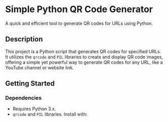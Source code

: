 # Simple Python QR Code Generator

A quick and efficient tool to generate QR codes for URLs using Python.

## Description

This project is a Python script that generates QR codes for specified URLs. It utilizes the `qrcode` and `PIL` libraries to create and display QR code images, offering a simple yet powerful way to generate QR codes for any URL, like a YouTube channel or website link.

## Getting Started

### Dependencies

- Requires Python 3.x.
- `qrcode` and `PIL` libraries. Install with:


